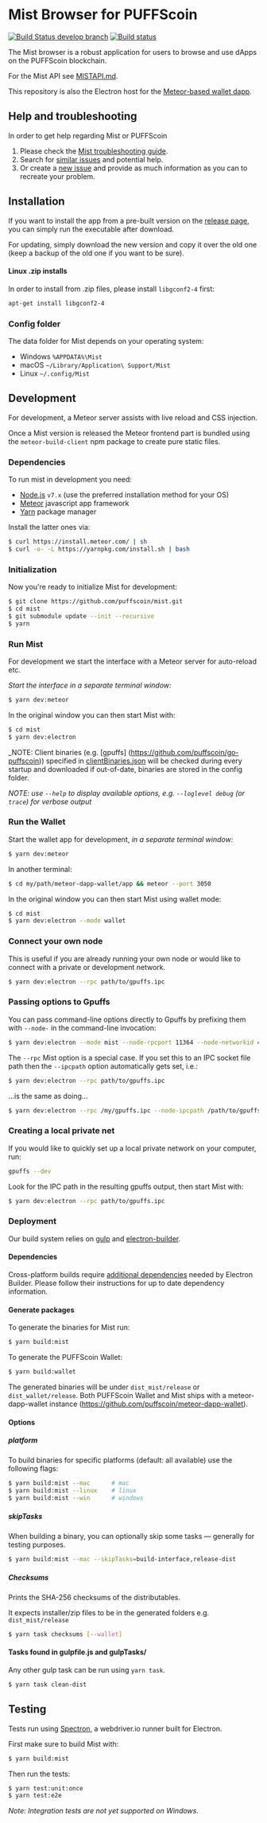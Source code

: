 # Mist Browser for PUFFScoin

[![Build Status develop branch](https://travis-ci.org/puffscoin/mist.svg?branch=develop)](https://travis-ci.org/puffscoin/mist)
[![Build status](https://ci.appveyor.com/api/projects/status/bcfm3v0y2ovq9xob?svg=true)](https://ci.appveyor.com/project/puffscoin/mist)

The Mist browser is a robust application for users to browse and use dApps on the PUFFScoin blockchain.

For the Mist API see [MISTAPI.md](https://github.com/puffscoin/mist/blob/develop/MISTAPI.md).

This repository is also the Electron host for the [Meteor-based wallet dapp](https://github.com/puffscoin/meteor-dapp-wallet).

## Help and troubleshooting

In order to get help regarding Mist or PUFFScoin

1.  Please check the [Mist troubleshooting guide](https://github.com/ethereum/mist/wiki).
1.  Search for [similar issues](https://github.com/ethereum/mist/issues?q=is%3Aopen+is%3Aissue+label%3A%22Type%3A+Canonical%22) and potential help.
1.  Or create a [new issue](https://github.com/puffscoin/mist/issues) and provide as much information as you can to recreate your problem.

## Installation

If you want to install the app from a pre-built version on the [release page](https://github.com/puffscoin/mist/releases), you can simply run the executable after download.

For updating, simply download the new version and copy it over the old one (keep a backup of the old one if you want to be sure).

#### Linux .zip installs

In order to install from .zip files, please install `libgconf2-4` first:

```bash
apt-get install libgconf2-4
```

### Config folder

The data folder for Mist depends on your operating system:

- Windows `%APPDATA%\Mist`
- macOS `~/Library/Application\ Support/Mist`
- Linux `~/.config/Mist`

## Development

For development, a Meteor server assists with live reload and CSS injection.

Once a Mist version is released the Meteor frontend part is bundled using the `meteor-build-client` npm package to create pure static files.

### Dependencies

To run mist in development you need:

- [Node.js](https://nodejs.org) `v7.x` (use the preferred installation method for your OS)
- [Meteor](https://www.meteor.com/install) javascript app framework
- [Yarn](https://yarnpkg.com/) package manager

Install the latter ones via:

```bash
$ curl https://install.meteor.com/ | sh
$ curl -o- -L https://yarnpkg.com/install.sh | bash
```

### Initialization

Now you're ready to initialize Mist for development:

```bash
$ git clone https://github.com/puffscoin/mist.git
$ cd mist
$ git submodule update --init --recursive
$ yarn
```

### Run Mist

For development we start the interface with a Meteor server for auto-reload etc.

_Start the interface in a separate terminal window:_

```bash
$ yarn dev:meteor
```

In the original window you can then start Mist with:

```bash
$ cd mist
$ yarn dev:electron
```

_NOTE: Client binaries (e.g. [gpuffs] (https://github.com/puffscoin/go-puffscoin)) specified in [clientBinaries.json](https://github.com/puffscoin/mist/blob/master/clientBinaries.json) will be checked during every startup and downloaded if out-of-date, binaries are stored in the config folder.

_NOTE: use `--help` to display available options, e.g. `--loglevel debug` (or `trace`) for verbose output_

### Run the Wallet

Start the wallet app for development, _in a separate terminal window:_

```bash
$ yarn dev:meteor
```

In another terminal:

```bash
$ cd my/path/meteor-dapp-wallet/app && meteor --port 3050
```

In the original window you can then start Mist using wallet mode:

```bash
$ cd mist
$ yarn dev:electron --mode wallet
```

### Connect your own node

This is useful if you are already running your own node or would like to connect with a private or development network.

```bash
$ yarn dev:electron --rpc path/to/gpuffs.ipc
```

### Passing options to Gpuffs

You can pass command-line options directly to Gpuffs by prefixing them with `--node-` in
the command-line invocation:

```bash
$ yarn dev:electron --mode mist --node-rpcport 11364 --node-networkid 420
```

The `--rpc` Mist option is a special case. If you set this to an IPC socket file
path then the `--ipcpath` option automatically gets set, i.e.:

```bash
$ yarn dev:electron --rpc path/to/gpuffs.ipc
```

...is the same as doing...

```bash
$ yarn dev:electron --rpc /my/gpuffs.ipc --node-ipcpath /path/to/gpuffs.ipc
```

### Creating a local private net

If you would like to quickly set up a local private network on your computer, run:

```bash
gpuffs --dev
```

Look for the IPC path in the resulting gpuffs output, then start Mist with:

```bash
$ yarn dev:electron --rpc path/to/gpuffs.ipc
```

### Deployment

Our build system relies on [gulp](http://gulpjs.com/) and [electron-builder](https://github.com/electron-userland/electron-builder/).

#### Dependencies

Cross-platform builds require [additional dependencies](https://www.electron.build/multi-platform-build) needed by Electron Builder. Please follow their instructions for up to date dependency information.

#### Generate packages

To generate the binaries for Mist run:

```bash
$ yarn build:mist
```

To generate the PUFFScoin Wallet:

```bash
$ yarn build:wallet
```

The generated binaries will be under `dist_mist/release` or `dist_wallet/release`. Both PUFFScoin Wallet and Mist ships with a meteor-dapp-wallet instance (https://github.com/puffscoin/meteor-dapp-wallet).

#### Options

##### platform

To build binaries for specific platforms (default: all available) use the following flags:

```bash
$ yarn build:mist --mac      # mac
$ yarn build:mist --linux    # linux
$ yarn build:mist --win      # windows
```

##### skipTasks

When building a binary, you can optionally skip some tasks — generally for testing purposes.

```bash
$ yarn build:mist --mac --skipTasks=build-interface,release-dist
```

##### Checksums

Prints the SHA-256 checksums of the distributables.

It expects installer/zip files to be in the generated folders e.g. `dist_mist/release`

```bash
$ yarn task checksums [--wallet]
```

#### Tasks found in gulpfile.js and gulpTasks/

Any other gulp task can be run using `yarn task`.

```bash
$ yarn task clean-dist
```

## Testing

Tests run using [Spectron](https://github.com/electron/spectron/), a webdriver.io runner built for Electron.

First make sure to build Mist with:

```bash
$ yarn build:mist
```

Then run the tests:

```bash
$ yarn test:unit:once
$ yarn test:e2e
```

_Note: Integration tests are not yet supported on Windows._
